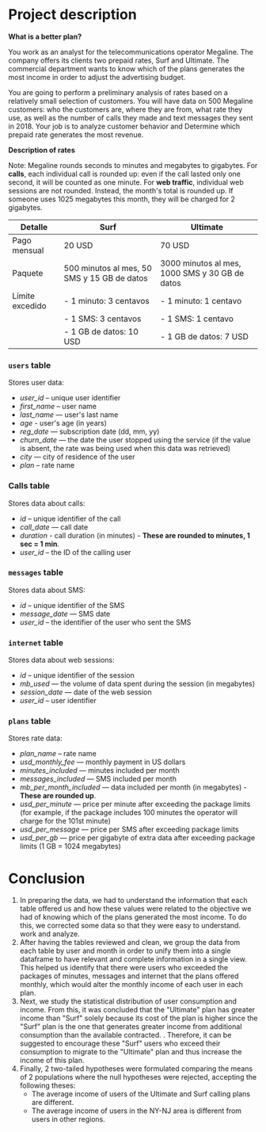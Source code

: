 # Project description

  **What is a better plan?**

You work as an analyst for the telecommunications operator Megaline. The company offers its clients two prepaid rates, Surf and Ultimate. The commercial department wants to know which of the plans generates the most income in order to adjust the advertising budget.

You are going to perform a preliminary analysis of rates based on a relatively small selection of customers. You will have data on 500 Megaline customers: who the customers are, where they are from, what rate they use, as well as the number of calls they made and text messages they sent in 2018. Your job is to analyze customer behavior and Determine which prepaid rate generates the most revenue.

**Description of rates**

Note: Megaline rounds seconds to minutes and megabytes to gigabytes. For **calls**, each individual call is rounded up: even if the call lasted only one second, it will be counted as one minute. For **web traffic**, individual web sessions are not rounded. Instead, the month's total is rounded up. If someone uses 1025 megabytes this month, they will be charged for 2 gigabytes.

| Detalle         | **Surf** | **Ultimate** |
|-----------------|----------|----------    |
| Pago mensual    | 20 USD   | 70 USD       |
| Paquete         | 500 minutos al mes, 50 SMS y 15 GB de datos   | 3000 minutos al mes, 1000 SMS y 30 GB de datos  |
| Límite excedido | - 1 minuto: 3 centavos | - 1 minuto: 1 centavo |
|                 | - 1 SMS: 3 centavos    | - 1 SMS: 1 centavo|
|                 | - 1 GB de datos: 10 USD| - 1 GB de datos: 7 USD  |

### `users` table
Stores user data:
- *user_id* – unique user identifier
- *first_name* – user name
- *last_name* — user's last name
- *age* - user's age (in years)
- *reg_date* — subscription date (dd, mm, yy)
- *churn_date* — the date the user stopped using the service (if the value is absent, the rate was being used when this data was retrieved)
- *city* — city of residence of the user
- *plan* – rate name

### Calls table
Stores data about calls:

- *id* – unique identifier of the call
- *call_date* — call date
- *duration* - call duration (in minutes) - **These are rounded to minutes, 1 sec = 1 min**.
- *user_id* – the ID of the calling user

### `messages` table
Stores data about SMS:

- *id* – unique identifier of the SMS
- *message_date* — SMS date
- *user_id* – the identifier of the user who sent the SMS

### `internet` table
Stores data about web sessions:

- *id* – unique identifier of the session
- *mb_used* — the volume of data spent during the session (in megabytes)
- *session_date* — date of the web session
- *user_id* – user identifier

### `plans` table
Stores rate data:

- *plan_name* – rate name
- *usd_monthly_fee* — monthly payment in US dollars
- *minutes_included* — minutes included per month
- *messages_included* — SMS included per month
- *mb_per_month_included* — data included per month (in megabytes) - **These are rounded up**.
- *usd_per_minute* — price per minute after exceeding the package limits (for example, if the package includes 100 minutes the operator will charge for the 101st minute)
- *usd_per_message* — price per SMS after exceeding package limits
- *usd_per_gb* — price per gigabyte of extra data after exceeding package limits (1 GB = 1024 megabytes)

# Conclusion

1. In preparing the data, we had to understand the information that each table offered us and how these values were related to the objective we had of knowing which of the plans generated the most income. To do this, we corrected some data so that they were easy to understand. work and analyze.
2. After having the tables reviewed and clean, we group the data from each table by user and month in order to unify them into a single dataframe to have relevant and complete information in a single view. This helped us identify that there were users who exceeded the packages of minutes, messages and internet that the plans offered monthly, which would alter the monthly income of each user in each plan.
3. Next, we study the statistical distribution of user consumption and income. From this, it was concluded that the "Ultimate" plan has greater income than "Surf" solely because its cost of the plan is higher since the "Surf" plan is the one that generates greater income from additional consumption than the available contracted. . Therefore, it can be suggested to encourage these "Surf" users who exceed their consumption to migrate to the "Ultimate" plan and thus increase the income of this plan.
4. Finally, 2 two-tailed hypotheses were formulated comparing the means of 2 populations where the null hypotheses were rejected, accepting the following theses:
     - The average income of users of the Ultimate and Surf calling plans are different.
     - The average income of users in the NY-NJ area is different from users in other regions.
